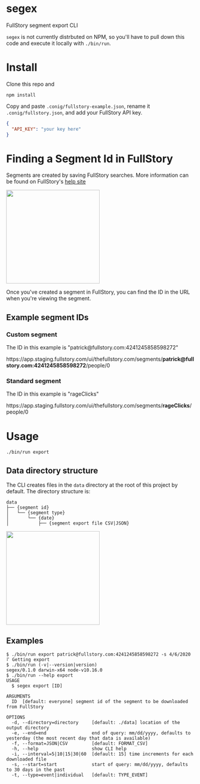 segex
=====

FullStory segment export CLI

`segex` is not currently distrbuted on NPM, so you'll have to pull down this code and execute it locally with `./bin/run`.

# Install

Clone this repo and

```
npm install
```

Copy and paste `.conig/fullstory-example.json`, rename it `.conig/fullstory.json`, and add your FullStory API key.

```JSON
{
  "API_KEY": "your key here"
}
```

# Finding a Segment Id in FullStory

Segments are created by saving FullStory searches. More information can be found on FullStory's [help site](https://help.fullstory.com/hc/en-us/articles/360020622754-Can-I-save-searches-that-I-use-frequently-create-a-segment-)

<img src="https://user-images.githubusercontent.com/45576380/78920688-c7292400-7a61-11ea-850d-be7d9c8a648a.png" width="250px" />

Once you've created a segment in FullStory, you can find the ID in the URL when you're viewing the segment.

## Example segment IDs

### Custom segment

The ID in this example is "patric<span>k@f</span>ullstory.com:4241245858598272"

htt<span>ps</span>://app.staging.fullstory.com/ui/thefullstory.com/segments/**patric<span>k@f</span>ullstory.com:4241245858598272**/people/0

### Standard segment

The ID in this example is "rageClicks"

htt<span>ps</span>://app.staging.fullstory.com/ui/thefullstory.com/segments/**rageClicks**/people/0

# Usage

```
./bin/run export
```

## Data directory structure

The CLI creates files in the `data` directory at the root of this project by default. The directory structure is:

```
data
├── {segment id}
│   └── {segment type}
│       └── {date}
│           ├── {segment export file CSV|JSON}
```

<img src="https://user-images.githubusercontent.com/45576380/78919346-cbecd880-7a5f-11ea-867a-060a0db587da.png" width="250px" />

## Examples

```sh-session
$ ./bin/run export patrick@fullstory.com:4241245858598272 -s 4/6/2020
⠏ Getting export
$ ./bin/run (-v|--version|version)
segex/0.1.0 darwin-x64 node-v10.16.0
$ ./bin/run --help export
USAGE
  $ segex export [ID]

ARGUMENTS
  ID  [default: everyone] segment id of the segment to be downloaded from FullStory

OPTIONS
  -d, --directory=directory     [default: ./data] location of the output directory
  -e, --end=end                 end of query: mm/dd/yyyy, defaults to yesterday (the most recent day that data is available)
  -f, --format=JSON|CSV         [default: FORMAT_CSV]
  -h, --help                    show CLI help
  -i, --interval=5|10|15|30|60  [default: 15] time increments for each downloaded file
  -s, --start=start             start of query: mm/dd/yyyy, defaults to 30 days in the past
  -t, --type=event|individual   [default: TYPE_EVENT]
```
